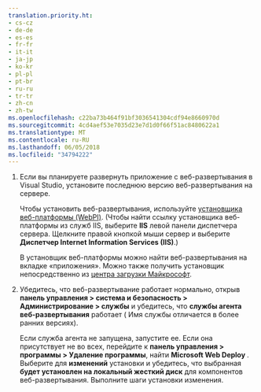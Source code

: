 ```yaml
---
translation.priority.ht:
- cs-cz
- de-de
- es-es
- fr-fr
- it-it
- ja-jp
- ko-kr
- pl-pl
- pt-br
- ru-ru
- tr-tr
- zh-cn
- zh-tw
ms.openlocfilehash: c22ba73b464f91bf3036541304cdf94e8660970d
ms.sourcegitcommit: 4cd4aef53e7035d23e7d1d0f66f51ac8480622a1
ms.translationtype: MT
ms.contentlocale: ru-RU
ms.lasthandoff: 06/05/2018
ms.locfileid: "34794222"
---
```

1. Если вы планируете развернуть приложение с веб-развертывания в Visual Studio, установите последнюю версию веб-развертывания на сервере.

    Чтобы установить веб-развертывания, используйте [установщика веб-платформы (WebPI)](https://www.microsoft.com/web/downloads/platform.aspx). (Чтобы найти ссылку установщика веб-платформы из служб IIS, выберите **IIS** левой панели диспетчера сервера. Щелкните правой кнопкой мыши сервер и выберите **Диспетчер Internet Information Services (IIS)**.)

    В установщик веб-платформы можно найти веб-развертывания на вкладке «приложения». Можно также получить установщик непосредственно из [центра загрузки Майкрософт](https://www.microsoft.com/search/result.aspx?q=webdeploy&form=dlc). 

2. Убедитесь, что веб-развертывание работает нормально, открыв **панель управления > система и безопасность > Администрирование > службы** и убедитесь, что **службы агента веб-развертывания** работает ( Имя службы отличается в более ранних версиях).

    Если служба агента не запущена, запустите ее. Если она присутствует не во всех, перейдите к **панель управления > программы > Удаление программы**, найти **Microsoft Web Deploy <version>** . Выберите для **изменений** установки и убедитесь, что выбранная **будет установлен на локальный жесткий диск** для компонентов веб-развертывания. Выполните шаги установки изменения.